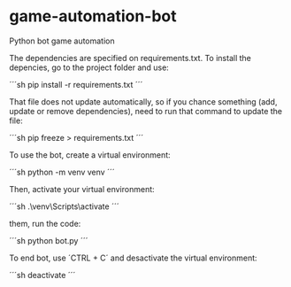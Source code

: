 # game-automation-bot
Python bot game automation

The dependencies are specified on requirements.txt.
To install the depencies, go to the project folder and use:

´´´sh
pip install -r requirements.txt
´´´

That file does not update automatically, so if you chance something (add, update or remove dependencies), need to run that command to update the file:

´´´sh
pip freeze > requirements.txt
´´´

To use the bot, create a virtual environment:

´´´sh
python -m venv venv
´´´

Then, activate your virtual environment:

´´´sh
.\venv\Scripts\activate
´´´

them, run the code:

´´´sh
python bot.py
´´´

To end bot, use ´CTRL + C´ and desactivate the virtual environment:

´´´sh
deactivate
´´´